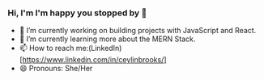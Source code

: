 ### Hi, I'm I'm happy you stopped by 👋


<!--
**CeylinBrooks/CeylinBrooks** is a ✨ _special_ ✨ repository because its `README.md` (this file) appears on your GitHub profile.

Here are some ideas to get you started:

- 🔭 I’m currently working on ...
- 🌱 I’m currently learning ...
- 👯 I’m looking to collaborate on ...
- 🤔 I’m looking for help with ...
- 💬 Ask me about ...
- 📫 How to reach me: ...
- 😄 Pronouns: ...
- ⚡ Fun fact: ...
-->

- 🔭 I’m currently working on building projects with JavaScript and React.
- 🌱 I’m currently learning more about the MERN Stack.
- 📫 How to reach me:(LinkedIn)[https://www.linkedin.com/in/ceylinbrooks/]
- 😄 Pronouns: She/Her

